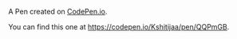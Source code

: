 A Pen created on [CodePen.io](https://codepen.io).

You can find this one at https://codepen.io/Kshitijaa/pen/QQPmGB.


